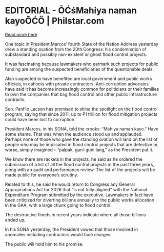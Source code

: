 # EDITORIAL - ŌĆśMahiya naman kayoŌĆÖ | Philstar.com

[Read more here](https://www.philstar.com/opinion/2025/07/29/2461456/editorial-mahiya-naman-kayo)

One topic in President Marcos’ fourth State of the Nation Address yesterday drew a standing ovation from the 20th Congress: his condemnation of substandard and possibly non-existent or ghost flood control projects.

It was fascinating because lawmakers who earmark such projects for public funding are among the suspected beneficiaries of the questionable deals.

Also suspected to have benefited are local government and public works officials, in cahoots with private contractors. Anti-corruption advocates have said it has become increasingly common for politicians or their families to own the companies that bag flood control and other public infrastructure contracts.

Sen. Panfilo Lacson has promised to shine the spotlight on the flood control program, saying that since 2011, up to P1 trillion for flood mitigation projects could have been lost to corruption.

President Marcos, in his SONA, told the crooks: “Mahiya naman kayo.” Have some shame. That was when the audience stood up and applauded. Perhaps none of those who gave the standing ovation will land on the list of people who may be implicated in flood control projects that are defective or, worse, simply imagined – “palpak, guni-guni lang,” as the President put it.

We know there are rackets in the projects, he said as he ordered the submission of a list of all the flood control projects in the past three years, along with an audit and performance review. The list of the projects will be made public for everyone’s scrutiny.

Related to this, he said he would return to Congress any General Appropriations Act for 2026 that “is not fully aligned” with the National Expenditure Program submitted by the executive. Lawmakers in fact have been criticized for diverting billions annually to the public works allocation in the GAA, with a large chunk going to flood control.

The destructive floods in recent years indicate where all those billions ended up.

In his SONA yesterday, the President vowed that those involved in anomalies including contractors would face charges.

The public will hold him to his promise.